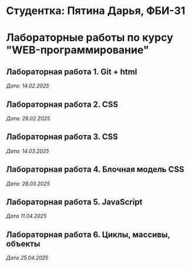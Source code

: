 # Студентка: Пятина Дарья, ФБИ-31

# Лабораторные работы по курсу "WEB-программирование"

## Лабораторная работа 1. Git + html 

*Дата: 14.02.2025*

## Лабораторная работа 2. CSS

*Дата: 28.02.2025*


## Лабораторная работа 3. CSS

*Дата: 14.03.2025*

## Лабораторная работа 4. Блочная модель CSS

*Дата: 28.03.2025* 

## Лабораторная работа 5. JavaScript 

*Дата 11.04.2025*

## Лабораторная работа 6. Циклы, массивы, объекты

*Дата 25.04.2025*